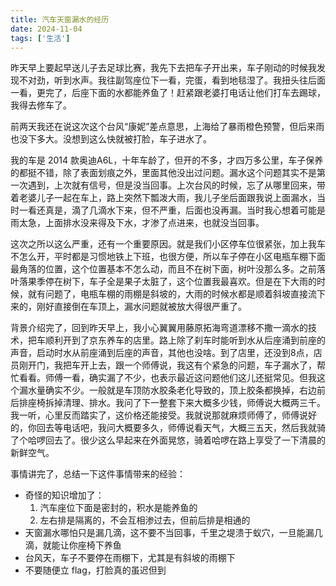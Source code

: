 ```yaml
---
title: 汽车天窗漏水的经历
date: 2024-11-04
tags: ['生活']
---
```


昨天早上要起早送儿子去足球比赛，我先下去把车子开出来，车子刚动的时候我发现不对劲，听到水声。我往副驾座位下一看，完蛋，看到地毯湿了。我扭头往后面一看，更完了，后座下面的水都能养鱼了！赶紧跟老婆打电话让他们打车去踢球，我得去修车了。

前两天我还在说这次这个台风“康妮”差点意思，上海给了暴雨橙色预警，但后来雨也没下多大。没想到这么快就被打脸，车子进水了。

我的车是 2014 款奥迪A6L，十年车龄了，但开的不多，才四万多公里，车子保养的都挺不错，除了表面划痕之外，里面其他没出过问题。漏水这个问题其实不是第一次遇到，上次就有信号，但是没当回事。上次台风的时候，忘了从哪里回来，带着老婆儿子一起在车上，路上突然下瓢泼大雨，我儿子坐后面跟我说上面漏水，当时一看还真是，滴了几滴水下来，但不严重，后面也没再漏。当时我心想着可能是雨太急，上面排水没来得及下水，才渗了点进来，也就没当回事。

这次之所以这么严重，还有一个重要原因。就是我们小区停车位很紧张，加上我车不怎么开，平时都是习惯地铁上下班，也很方便，所以车子停在小区电瓶车棚下面最角落的位置，这个位置基本不怎么动，而且不在树下面，树叶没那么多。之前落叶落果季停在树下，车子全是果子太脏了，这个位置我最喜欢。但是在下大雨的时候，就有问题了，电瓶车棚的雨棚是斜坡的，大雨的时候水都是顺着斜坡直接流下来的，刚好直接倒在车顶上，漏水问题就被放大得很严重了。

背景介绍完了，回到昨天早上，我小心翼翼用藤原拓海弯道漂移不撒一滴水的技术，把车顺利开到了京东养车的店里。路上除了刹车时能听到水从后座涌到前座的声音，启动时水从前座涌到后座的声音，其他也没啥。到了店里，还没到8点，店员刚开门，我把车开上去，跟一个师傅说，我这有个紧急的问题，车子漏水了，帮忙看看。师傅一看，确实漏了不少，也表示最近这问题他们这儿还挺常见。但我这个漏水量确实不少。一般就是车顶防水胶条老化导致的，顶上胶条都换掉，右边前后排座椅拆掉清理、排水。我问了下一整套下来大概多少钱，师傅说大概两三千。我一听，心里反而踏实了，这价格还能接受。我就说那就麻烦师傅了，师傅说好的，你回去等电话吧，我问大概要多久，师傅说看天气，大概三五天，然后我就骑了个哈啰回去了。很少这么早起来在外面晃悠，骑着哈啰在路上享受了一下清晨的新鲜空气。

事情讲完了，总结一下这件事情带来的经验：

- 奇怪的知识增加了：
    1. 汽车座位下面是密封的，积水是能养鱼的
    2. 左右排是隔离的，不会互相渗过去，但前后排是相通的
- 天窗漏水哪怕只是漏几滴，这不要不当回事，千里之堤溃于蚁穴，一旦能漏几滴，就能让你座椅下养鱼
- 台风天，车子不要停在雨棚下，尤其是有斜坡的雨棚下
- 不要随便立 flag，打脸真的虽迟但到
